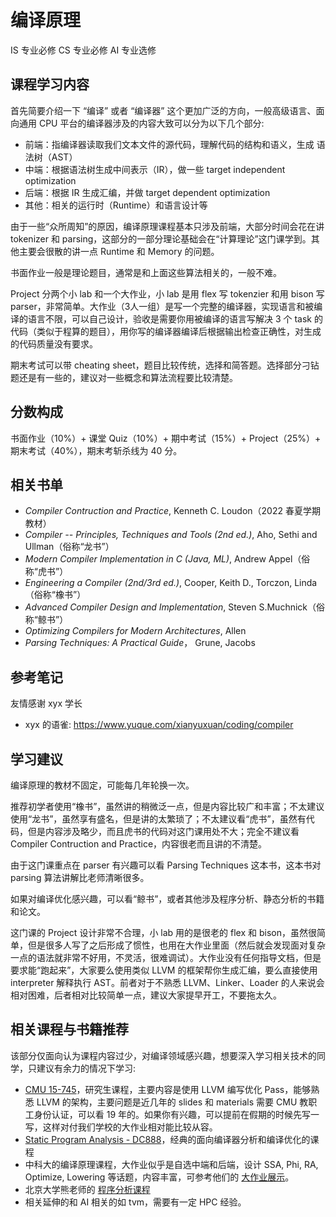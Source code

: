# 编译原理

<div class="badges">
<span class="badge is-badge">IS 专业必修</span>
<span class="badge cs-badge">CS 专业必修</span>
<span class="badge ai-badge">AI 专业选修</span>
</div>

## 课程学习内容
首先简要介绍一下 “编译” 或者 “编译器” 这个更加广泛的方向，一般高级语言、面向通用 CPU 平台的编译器涉及的内容大致可以分为以下几个部分:

- 前端：指编译器读取我们文本文件的源代码，理解代码的结构和语义，生成 语法树（AST）
- 中端：根据语法树生成中间表示（IR），做一些 target independent optimization
- 后端：根据 IR 生成汇编，并做 target dependent optimization
- 其他：相关的运行时（Runtime）和语言设计等

由于一些“众所周知”的原因，编译原理课程基本只涉及前端，大部分时间会花在讲 tokenizer 和 parsing，这部分的一部分理论基础会在“计算理论”这门课学到。其他主要会很散的讲一点 Runtime 和 Memory 的问题。

书面作业一般是理论题目，通常是和上面这些算法相关的，一般不难。

Project 分两个小 lab 和一个大作业，小 lab 是用 flex 写 tokenzier 和用 bison 写 parser，非常简单。大作业（3人一组）是写一个完整的编译器，实现语言和被编译的语言不限，可以自己设计，验收是需要你用被编译的语言写解决 3 个 task 的代码（类似于程算的题目），用你写的编译器编译后根据输出检查正确性，对生成的代码质量没有要求。

期末考试可以带 cheating sheet，题目比较传统，选择和简答题。选择部分刁钻题还是有一些的，建议对一些概念和算法流程要比较清楚。

## 分数构成
书面作业（10%）+ 课堂 Quiz（10%）+ 期中考试（15%）+ Project（25%）+ 期末考试（40%），期末考斩杀线为 40 分。

## 相关书单
- *Compiler Contruction and Practice*, Kenneth C. Loudon（2022 春夏学期教材）
- *Compiler -- Principles, Techniques and Tools (2nd ed.)*, Aho, Sethi and Ullman（俗称“龙书”）
- *Modern Compiler Implementation in C (Java, ML)*, Andrew Appel（俗称“虎书”）
- *Engineering a Compiler (2nd/3rd ed.)*, Cooper, Keith D., Torczon, Linda（俗称“橡书”）
- *Advanced Compiler Design and Implementation*, Steven S.Muchnick（俗称“鲸书”）
- *Optimizing Compilers for Modern Architectures*, Allen
- *Parsing Techniques: A Practical Guide*， Grune, Jacobs

## 参考笔记
友情感谢  xyx 学长

- xyx 的语雀: https://www.yuque.com/xianyuxuan/coding/compiler

## 学习建议

编译原理的教材不固定，可能每几年轮换一次。

推荐初学者使用“橡书”，虽然讲的稍微泛一点，但是内容比较广和丰富；不太建议使用“龙书”，虽然享有盛名，但是讲的太繁琐了；不太建议看“虎书”，虽然有代码，但是内容涉及略少，而且虎书的代码对这门课用处不大；完全不建议看 Compiler Contruction and Practice，内容很老而且讲的不清楚。

由于这门课重点在 parser 有兴趣可以看 Parsing Techniques 这本书，这本书对 parsing 算法讲解比老师清晰很多。

如果对编译优化感兴趣，可以看“鲸书”，或者其他涉及程序分析、静态分析的书籍和论文。

这门课的 Project 设计非常不合理，小 lab 用的是很老的 flex 和 bison，虽然很简单，但是很多人写了之后形成了惯性，也用在大作业里面（然后就会发现面对复杂一点的语法就非常不好用，不灵活，很难调试）。大作业没有任何指导文档，但是要求能“跑起来”，大家要么使用类似 LLVM 的框架帮你生成汇编，要么直接使用 interpreter 解释执行 AST。前者对于不熟悉 LLVM、Linker、Loader 的人来说会相对困难，后者相对比较简单一点，建议大家提早开工，不要拖太久。

## 相关课程与书籍推荐

该部分仅面向认为课程内容过少，对编译领域感兴趣，想要深入学习相关技术的同学，只建议有余力的情况下学习:

- [CMU 15-745](https://www.cs.cmu.edu/afs/cs/academic/class/15745-s19/www/)，研究生课程，主要内容是使用 LLVM 编写优化 Pass，能够熟悉 LLVM 的架构，主要问题是近几年的 slides 和 materials 需要 CMU 教职工身份认证，可以看 19 年的。如果你有兴趣，可以提前在假期的时候先写一写，这样对付我们学校的大作业相对能比较从容。
- [Static Program Analysis - DC888](https://homepages.dcc.ufmg.br/~fernando/classes/dcc888/)，经典的面向编译器分析和编译优化的课程
- 中科大的编译原理课程，大作业似乎是自选中端和后端，设计 SSA, Phi, RA, Optimize, Lowering 等话题，内容丰富，可参考他们的 [大作业展示](https://space.bilibili.com/273391839)。
- 北京大学熊老师的 [程序分析课程](https://xiongyingfei.github.io/SA/2022/main.htm)
- 相关延伸的和 AI 相关的如 tvm，需要有一定 HPC 经验。